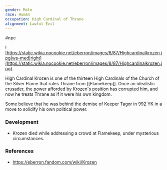 ```yaml
---
gender: Male
race: Human
occupation: High Cardinal of Thrane
alignment: Lawful Evil
---
```

 #npc 

![https://static.wikia.nocookie.net/eberron/images/8/87/Highcardinalkrozen.jpg|ws-med|right](https://static.wikia.nocookie.net/eberron/images/8/87/Highcardinalkrozen.jpg)

High Cardinal Krozen is one of the thirteen High Cardinals of the Church of the Silver Flame that rules Thrane from [[Flamekeep]]. Once an idealistic crusader, the power afforded by Krozen's position has corrupted him, and now he treats Thrane as if it were his own kingdom.

Some believe that he was behind the demise of Keeper Tagor in 992 YK in a move to solidify his own political power.

### Development

* Krozen died while addressing a crowd at Flamekeep, under mysterious circumstances.

### References

* https://eberron.fandom.com/wiki/Krozen
